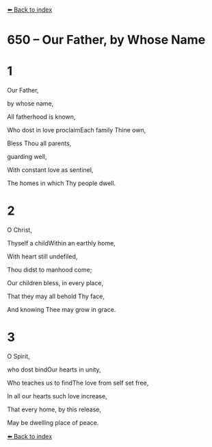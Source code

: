 [⬅️ Back to index](../README.md)

# 650 – Our Father, by Whose Name





# 1

Our Father,

by whose name,

All fatherhood is known,

Who dost in love proclaimEach family Thine own,

Bless Thou all parents,

guarding well,

With constant love as sentinel,

The homes in which Thy people dwell.



# 2

O Christ,

Thyself a childWithin an earthly home,

With heart still undefiled,

Thou didst to manhood come;

Our children bless, in every place,

That they may all behold Thy face,

And knowing Thee may grow in grace.



# 3

O Spirit,

who dost bindOur hearts in unity,

Who teaches us to findThe love from self set free,

In all our hearts such love increase,

That every home, by this release,

May be dwelling place of peace.

[⬅️ Back to index](../README.md)

